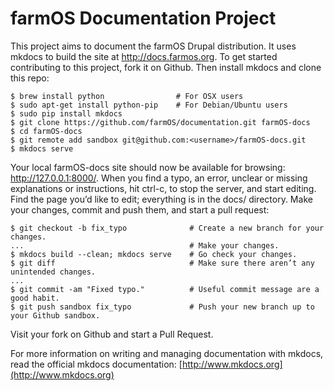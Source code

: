 farmOS Documentation Project
============================

This project aims to document the farmOS Drupal distribution. It uses mkdocs to build the site at http://docs.farmos.org. To get started contributing to this project, fork it on Github. Then install mkdocs and clone this repo:

    $ brew install python                # For OSX users
    $ sudo apt-get install python-pip    # For Debian/Ubuntu users
    $ sudo pip install mkdocs
    $ git clone https://github.com/farmOS/documentation.git farmOS-docs
    $ cd farmOS-docs
    $ git remote add sandbox git@github.com:<username>/farmOS-docs.git
    $ mkdocs serve

Your local farmOS-docs site should now be available for browsing: http://127.0.0.1:8000/. When you find a typo, an error, unclear or missing explanations or instructions, hit ctrl-c, to stop the server, and start editing. Find the page you’d like to edit; everything is in the docs/ directory. Make your changes, commit and push them, and start a pull request:

    $ git checkout -b fix_typo              # Create a new branch for your changes.
    ...                                     # Make your changes.
    $ mkdocs build --clean; mkdocs serve    # Go check your changes.
    $ git diff                              # Make sure there aren’t any unintended changes.
    ...
    $ git commit -am "Fixed typo."          # Useful commit message are a good habit.
    $ git push sandbox fix_typo             # Push your new branch up to your Github sandbox.

Visit your fork on Github and start a Pull Request.

For more information on writing and managing documentation with mkdocs, read the official mkdocs documentation: [http://www.mkdocs.org](http://www.mkdocs.org)
